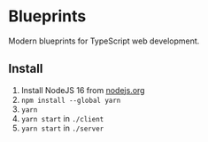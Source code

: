 # Blueprints

Modern blueprints for TypeScript web development.

## Install

1. Install NodeJS 16 from [nodejs.org](https://nodejs.org)
2. `npm install --global yarn`
3. `yarn`
4. `yarn start` in `./client`
5. `yarn start` in `./server`
